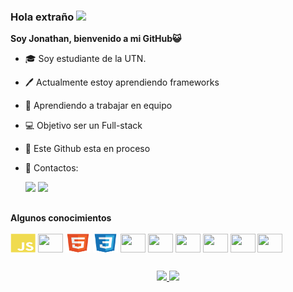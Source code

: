### <strong>Hola extraño <img src="https://emojis.slackmojis.com/emojis/images/1531849430/4246/blob-sunglasses.gif?1531849430" width="25"/>
   
Soy Jonathan, bienvenido a mi GitHub😺</strong>


- 🎓 Soy estudiante de la UTN.
- 🖊️ Actualmente estoy aprendiendo frameworks
- 👯 Aprendiendo a trabajar en equipo
- 💻 Objetivo ser un Full-stack
- 🔨 Este Github esta en proceso
- 🔗 Contactos:

   <a href="https://www.linkedin.com/in/jonathan-alanoca/" target="_blank"><img src="https://img.shields.io/badge/-LinkedIn-%230077B5?style=for-the-badge&logo=linkedin&logoColor=white" target="_blank"></a>
   <a href = "https://mail.google.com/mail/?view=cm&fs=1&to=jonyalanoca2@gmail.com"><img src="https://img.shields.io/badge/Gmail-D14836?style=for-the-badge&logo=gmail&logoColor=white" target="_blank"></a>
<h2></h2>
<div>
<b>Algunos conocimientos</b><br><br>
<img align="center" height="30" width="40" src="https://raw.githubusercontent.com/devicons/devicon/master/icons/javascript/javascript-plain.svg">
<img align="center" height="30" width="40" src="https://cdn.jsdelivr.net/gh/devicons/devicon/icons/python/python-original.svg">
<img align="center" height="30" width="40" src="https://raw.githubusercontent.com/devicons/devicon/master/icons/html5/html5-original.svg">
<img align="center" height="30" width="40" src="https://raw.githubusercontent.com/devicons/devicon/master/icons/css3/css3-original.svg">
<img align="center" height="30" width="40" src="https://cdn.jsdelivr.net/gh/devicons/devicon/icons/c/c-original.svg">
<img align="center" height="30" width="40" src="https://cdn.jsdelivr.net/gh/devicons/devicon/icons/csharp/csharp-original.svg" />
<img align="center" height="30" width="40" src="https://cdn.jsdelivr.net/gh/devicons/devicon/icons/php/php-original.svg" />
<img align="center" height="30" width="40" src="https://cdn.jsdelivr.net/gh/devicons/devicon/icons/mysql/mysql-original.svg" />
<img align="center" height="30" width="40" src="https://cdn.jsdelivr.net/gh/devicons/devicon/icons/microsoftsqlserver/microsoftsqlserver-plain.svg" />
<img align="center" height="30" width="40" src="https://cdn.jsdelivr.net/gh/devicons/devicon/icons/dot-net/dot-net-original.svg" />
  
                    
          
  
</div>
<h2></h2>
<div align="center">
  <a href="https://github.com/jonyalanoca">
    <img height="180em" src="https://github-readme-stats.vercel.app/api/top-langs/?username=jonyalanoca&layout=compact&langs_count=7&bg_color=1A1B27&text_color=FFFFFF&title_color=2F80EC"/>
  <img height="180em" src="https://github-readme-stats.vercel.app/api?username=jonyalanoca&show_icons=true&include_all_commits=true&count_private=true&bg_color=1A1B27&text_color=FFFFFF&title_color=2F80EC"/>
  

</div>
